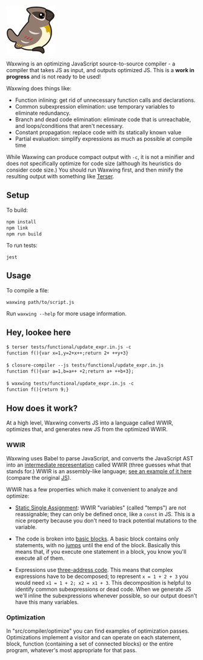 ![Waxwing logo](https://raw.githubusercontent.com/bendmorris/waxwing/master/assets/waxwing-128.png)

Waxwing is an optimizing JavaScript source-to-source compiler - a compiler that takes JS as input, and outputs optimized JS. This is a **work in progress** and is not ready to be used!

Waxwing does things like:

* Function inlining: get rid of unnecessary function calls and declarations.
* Common subexpression elimination: use temporary variables to eliminate redundancy.
* Branch and dead code elimination: eliminate code that is unreachable, and loops/conditions that aren't necessary.
* Constant propagation: replace code with its statically known value
* Partial evaluation: simplify expressions as much as possible at compile time

While Waxwing can produce compact output with `-c`, it is not a minifier and does not specifically optimize for code size (although its heuristics do consider code size.) You should run Waxwing first, and then minify the resulting output with something like [Terser](https://github.com/terser/terser).

## Setup

To build:

```
npm install
npm link
npm run build
```

To run tests:

```
jest
```

## Usage

To compile a file:

```
waxwing path/to/script.js
```

Run `waxwing --help` for more usage information.

## Hey, lookee here

```
$ terser tests/functional/update_expr.in.js -c
function f(){var x=1,y=2+x++;return 2+ ++y+3}

$ closure-compiler --js tests/functional/update_expr.in.js
function f(){var a=1,b=a++ +2;return a+ ++b+3};

$ waxwing tests/functional/update_expr.in.js -c
function f(){return 9;}
```

## How does it work?

At a high level, Waxwing converts JS into a language called WWIR, optimizes that, and generates new JS from the optimized WWIR.

### WWIR

Waxwing uses Babel to parse JavaScript, and converts the JavaScript AST into an [intermediate representation](https://en.wikipedia.org/wiki/Intermediate_representation) called WWIR (three guesses what that stands for.) WWIR is an assembly-like language; [see an example of it here](https://github.com/bendmorris/waxwing/blob/master/tests/functional/dce_break_continue.out.ww) (compare the original [JS](https://github.com/bendmorris/waxwing/blob/master/tests/functional/dce_break_continue.in.js)).

WWIR has a few properties which make it convenient to analyze and optimize:

- [Static Single Assignment](https://en.wikipedia.org/wiki/Static_single_assignment_form): WWIR "variables" (called "temps") are not reassignable; they can only be defined once, like a `const` in JS. This is a nice property because you don't need to track potential mutations to the variable.

- The code is broken into [basic blocks](https://en.wikipedia.org/wiki/Basic_block). A basic block contains only statements, with no [jumps](https://en.wikipedia.org/wiki/Branch_(computer_science)) until the end of the block. Basically this means that, if you execute one statement in a block, you know you'll execute all of them.

- Expressions use [three-address code](https://en.wikipedia.org/wiki/Three-address_code). This means that complex expressions have to be decomposed; to represent `x = 1 + 2 + 3` you would need `x1 = 1 + 2; x2 = x1 + 3`. This decomposition is helpful to identify common subexpressions or dead code. When we generate JS we'll inline the subexpressions whenever possible, so our output doesn't have this many variables.

### Optimization

In "src/compiler/optimize" you can find examples of optimization passes. Optimizations implement a visitor and can operate on each statement, block, function (containing a set of connected blocks) or the entire program, whatever's most appropriate for that pass.
